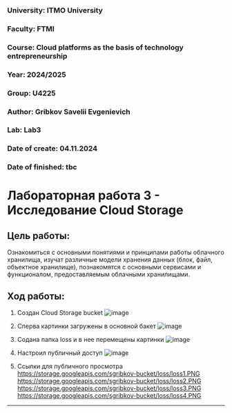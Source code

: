 ### University: ITMO University
### Faculty: FTMI
### Course: Cloud platforms as the basis of technology entrepreneurship
### Year: 2024/2025
### Group: U4225
### Author: Gribkov Savelii Evgenievich
### Lab: Lab3
### Date of create: 04.11.2024
### Date of finished: tbc

# Лабораторная работа 3 - Исследование Cloud Storage

## Цель работы: 
Ознакомиться с основными понятиями и принципами работы облачного хранилища, изучат различные модели хранения данных (блок, файл, объектное хранилище), познакомятся с основными сервисами и функционалом, предоставляемым облачными хранилищами.
## Ход работы:

1) Создан Cloud Storage bucket
![image](https://github.com/user-attachments/assets/ba772451-9467-4d68-8ca3-e89a7a8e4777)

2) Сперва картинки загружены в основной бакет
![image](https://github.com/user-attachments/assets/4adf58ac-f780-439c-9e1b-95fe234a3b1e)

3) Содана папка loss и в нее перемещены картинки
![image](https://github.com/user-attachments/assets/1e0beb1a-91fb-4c85-9272-953939d16afa)

4) Настроил публичный доступ
![image](https://github.com/user-attachments/assets/dd58558c-157e-4515-94fe-eb2d57b171cb)

5) Ссылки для публичного просмотра
https://storage.googleapis.com/sgribkov-bucket/loss/loss1.PNG
https://storage.googleapis.com/sgribkov-bucket/loss/loss2.PNG
https://storage.googleapis.com/sgribkov-bucket/loss/loss3.PNG
https://storage.googleapis.com/sgribkov-bucket/loss/loss4.PNG
______________________________________________________________
